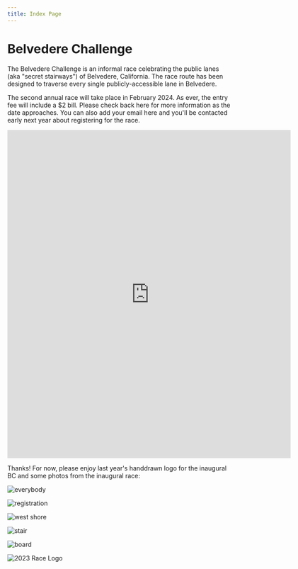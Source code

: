 ```yaml
---
title: Index Page
---
```

# Belvedere Challenge

The Belvedere Challenge is an informal race celebrating the public lanes (aka "secret stairways") of Belvedere, California. The race route has been designed to traverse every single publicly-accessible lane in Belvedere.

The second annual race will take place in February 2024. As ever, the entry fee will include a $2 bill. Please check back here for more information as the date approaches. You can also add your email here and you'll be contacted early next year about registering for the race.

<iframe src="https://docs.google.com/forms/d/e/1FAIpQLScdgvdvaC84kHnB9bTJ0tNm-M1cY8xAVDMwa3-3jZ6xFxXhLA/viewform?embedded=true" width="640" height="741" frameborder="0" marginheight="0" marginwidth="0">Loading…</iframe>

Thanks! For now, please enjoy last year's handdrawn logo for the inaugural BC and some photos from the inaugural race:

![everybody](/img/everybody.jpg)

![registration](/img/exchange.jpg)

![west shore](/img/westshore.jpg)

![stair](/img/stair.jpg)

![board](/img/board.jpg)

![2023 Race Logo](/img/2023.png)